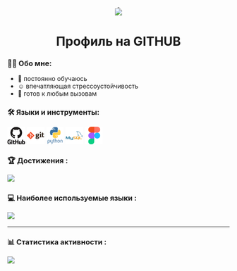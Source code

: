 <div id="badges" align="center">
  <a href= "https://vk.com/the_gxxd_guy">
    <img src = "https://img.shields.io/badge/VK-blue?style=for-the-badge&logo=VK&logoColor=white" alt "VK Badge" />
  </a>

  <a href= "https://mail.google.com/mail/u/1/#inbox">
    <img src = "https://img.shields.io/badge/EMAIL-red?style=for-the-badge&logo=Gmail&logoColor=white" alt "Email Badge" />
  </a>
</div>

<div id="viewprof" align="center" >
  <img src = "https://komarev.com/ghpvc/?username=Mathias143000&style=flat-square&color=blue"/>
</div>

<div id="heythere" align="center">
  <h1> Профиль на GITHUB </h1>
</div>

### 👨‍💻 Обо мне:
- 🧠 постоянно обучаюсь
- ☺️ впечатляющая стрессоустойчивость
- 🗿 готов к любым вызовам

### 🛠️ Языки и инструменты:
<div>
  <img src="https://github.com/devicons/devicon/blob/master/icons/github/github-original-wordmark.svg" width="40" height="40"/> 
  <img src="https://github.com/devicons/devicon/blob/master/icons/git/git-original-wordmark.svg" width="40" height="40"/>
  <img src="https://github.com/devicons/devicon/blob/master/icons/python/python-original-wordmark.svg" width="40" height="40"/>
  <img src="https://github.com/devicons/devicon/blob/master/icons/mysql/mysql-original-wordmark.svg" width="40" height="40"/>
  <img src="https://github.com/devicons/devicon/blob/master/icons/figma/figma-original.svg" width="40" height="40"/>
</div>

### 🏆 Достижения :
<div>
  <img src="https://github-profile-trophy.vercel.app/?username=Mathias143000"/>
</div>

### 💻 Наиболее используемые языки :
<div>
  <img src="https://github-readme-stats.vercel.app/api/top-langs/?username=Mathias143000"/>
</div>

---

### 📊 Статистика активности :
<div>
  <img src="https://github-readme-activity-graph.vercel.app/graph?username=Mathias143000&theme=github"/>
</div> 

